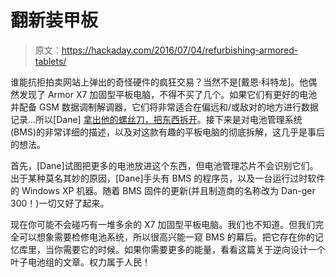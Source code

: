 # 翻新装甲板

> 原文：<https://hackaday.com/2016/07/04/refurbishing-armored-tablets/>

谁能抗拒拍卖网站上弹出的奇怪硬件的疯狂交易？当然不是[戴恩·科特龙]。他偶然发现了 Armor X7 加固型平板电脑，不得不买了几个。如果它们有更好的电池并配备 GSM 数据调制解调器，它们将非常适合在偏远和/或敌对的地方进行数据记录…所以[Dane] [拿出他的螺丝刀，把东西拆开](http://transistor-man.com/armor_x7_battery_upgrade.html)。接下来是对电池管理系统(BMS)的非常详细的描述，以及对这款有趣的平板电脑的彻底拆解，这几乎是事后的想法。

首先，[Dane]试图把更多的电池放进这个东西，但电池管理芯片不会识别它们。出于某种莫名其妙的原因，[Dane]手头有 BMS 的程序员，以及一台运行过时软件的 Windows XP 机器。随着 BMS 固件的更新(并且制造商的名称改为 Dan-ger 300！)一切又好了起来。

现在你可能不会碰巧有一堆多余的 X7 加固型平板电脑。我们也不知道。但我们完全可以想象需要检修电池系统，所以很高兴能一窥 BMS 的幕后。把它存在你的记忆库里，当你需要它的时候。如果你需要更多的能量，看看这篇关于逆向设计一个叶子电池组的文章。权力属于人民！